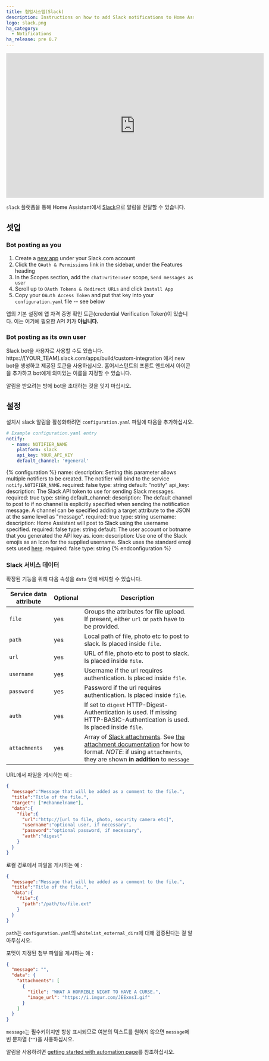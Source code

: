 ```yaml
---
title: 협업시스템(Slack)
description: Instructions on how to add Slack notifications to Home Assistant.
logo: slack.png
ha_category:
  - Notifications
ha_release: pre 0.7
---
```


<div class='videoWrapper'>
<iframe width="692" height="388" src="https://www.youtube.com/embed/6c7_TpPUpL0" frameborder="0" allow="accelerometer; autoplay; encrypted-media; gyroscope; picture-in-picture" allowfullscreen></iframe>
</div>

`slack` 플랫폼을 통해 Home Assistant에서 [Slack](https://slack.com/)으로 알림을 전달할 수 있습니다.

## 셋업

### Bot posting as you

1. Create a [new app](https://api.slack.com/apps) under your Slack.com account
2. Click the `OAuth & Permissions` link in the sidebar, under the Features heading
2. In the Scopes section, add the `chat:write:user` scope, `Send messages as user`
3. Scroll up to `OAuth Tokens & Redirect URLs` and click `Install App`
4. Copy your `OAuth Access Token` and put that key into your `configuration.yaml` file -- see below

<div class='note'>

앱의 기본 설정에 앱 자격 증명 확인 토큰(credential Verification Token)이 있습니다. 이는 여기에 필요한 API 키가 **아닙니다.**

</div>

### Bot posting as its own user
Slack bot을 사용자로 사용할 수도 있습니다. https://[YOUR_TEAM].slack.com/apps/build/custom-integration 에서 new bot을 생성하고 제공된 토큰을 사용하십시오. 홈어시스턴트의 프론트 엔드에서 아이콘을 추가하고 bot에게 의미있는 이름을 지정할 수 있습니다.

알림을 받으려는 방에 bot을 초대하는 것을 잊지 마십시오.

## 설정

설치시 slack 알림을 활성화하려면 `configuration.yaml` 파일에 다음을 추가하십시오.

```yaml
# Example configuration.yaml entry
notify:
  - name: NOTIFIER_NAME
    platform: slack
    api_key: YOUR_API_KEY
    default_channel: '#general'
```

{% configuration %}
name: 
  description: Setting this parameter allows multiple notifiers to be created. The notifier will bind to the service `notify.NOTIFIER_NAME`.
  required: false
  type: string
  default: "notify"
api_key:
  description: The Slack API token to use for sending Slack messages.
  required: true
  type: string
default_channel:
  description: The default channel to post to if no channel is explicitly specified when sending the notification message.  A channel can be specified adding a target attribute to the JSON at the same level as "message".
  required: true
  type: string
username:
  description: Home Assistant will post to Slack using the username specified.
  required: false
  type: string
  default: The user account or botname that you generated the API key as.
icon:
  description: Use one of the Slack emojis as an Icon for the supplied username.  Slack uses the standard emoji sets used [here](https://www.webpagefx.com/tools/emoji-cheat-sheet/).
  required: false
  type: string
{% endconfiguration %}

### Slack 서비스 데이터

확장된 기능을 위해 다음 속성을 `data` 안에 배치할 수 있습니다.

| Service data attribute | Optional | Description |
| ---------------------- | -------- | ----------- |
| `file`                 |      yes | Groups the attributes for file upload. If present, either `url` or `path` have to be provided.
| `path `                |      yes | Local path of file, photo etc to post to slack. Is placed inside `file`.
| `url`                  |      yes | URL of file, photo etc to post to slack. Is placed inside `file`.
| `username`             |      yes | Username if the url requires authentication. Is placed inside `file`.
| `password`             |      yes | Password if the url requires authentication. Is placed inside `file`.
| `auth`                 |      yes | If set to `digest` HTTP-Digest-Authentication is used. If missing HTTP-BASIC-Authentication is used. Is placed inside `file`.
| `attachments`          |      yes | Array of [Slack attachments](https://api.slack.com/docs/message-attachments). See [the attachment documentation](https://api.slack.com/docs/message-attachments) for how to format. *NOTE*: if using `attachments`, they are shown **in addition** to `message`

URL에서 파일을 게시하는 예 :

```json
{
  "message":"Message that will be added as a comment to the file.",
  "title":"Title of the file.",
  "target": ["#channelname"], 
  "data":{
    "file":{
      "url":"http://[url to file, photo, security camera etc]",
      "username":"optional user, if necessary",
      "password":"optional password, if necessary",
      "auth":"digest"
    }
  }
}
```

로컬 경로에서 파일을 게시하는 예 :

```json
{
  "message":"Message that will be added as a comment to the file.",
  "title":"Title of the file.",
  "data":{
    "file":{
      "path":"/path/to/file.ext"
    }
  }
}
```

`path`는 `configuration.yaml`의 `whitelist_external_dirs`에 대해 검증된다는 걸 알아두십시오.

포맷이 지정된 첨부 파일을 게시하는 예 :

```json
{
  "message": "",
  "data": {
    "attachments": [
      {
        "title": "WHAT A HORRIBLE NIGHT TO HAVE A CURSE.",
        "image_url": "https://i.imgur.com/JEExnsI.gif"
      }
    ]
  }
}
```

`message`는 필수키이지만 항상 표시되므로 여분의 텍스트를 원하지 않으면 `message`에 빈 문자열 (`""`)을 사용하십시오.

알림을 사용하려면 [getting started with automation page](/getting-started/automation/)를 참조하십시오.